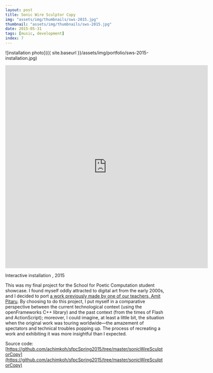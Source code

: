 ```yaml
---
layout: post
title: Sonic Wire Sculptor Copy
img: "assets/img/thumbnails/sws-2015.jpg"
thumbnail: "assets/img/thumbnails/sws-2015.jpg"
date: 2015-05-31
tags: [music, development]
index: 7
---
```


![installation photo]({{ site.baseurl }}/assets/img/portfolio/sws-2015-installation.jpg)

<iframe title="demo video of sonic wire sculptor copy" src="https://player.vimeo.com/video/272245174" width="640px" height="640px" frameborder="0"></iframe>

Interactive installation , 2015

This was my final project for the School for Poetic Computation student showcase. I found myself oddly attracted to digital art from the early 2000s, and I decided to port [a work previously made by one of our teachers, Amit Pitaru](http://sonicwiresculptor.com/). By choosing to do this project, I put myself in a comparative perspective between the current technological context (using the openFrameworks C++ library) and the past context (from the times of Flash and ActionScript); moreover, I could imagine, at least a little bit, the situation when the original work was touring worldwide—the amazement of spectators and technical troubles popping up. The process of recreating a work and exhibiting it was more insightful than I expected.

Source code: [https://github.com/achimkoh/sfpcSpring2015/tree/master/sonicWireSculptorCopy](https://github.com/achimkoh/sfpcSpring2015/tree/master/sonicWireSculptorCopy) 